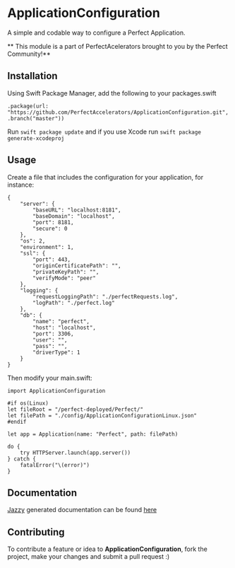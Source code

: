 # ApplicationConfiguration
A simple and codable way to configure a Perfect Application.

** This module is a part of PerfectAcelerators brought to you by the Perfect Community!**

## Installation
Using Swift Package Manager, add the following to your packages.swift

`.package(url: "https://github.com/PerfectAccelerators/ApplicationConfiguration.git", .branch("master"))`

Run `swift package update` and if you use Xcode run `swift package generate-xcodeproj`

## Usage
Create a file that includes the configuration for your application, for instance:

	{
	    "server": {
	        "baseURL": "localhost:8181",
	        "baseDomain": "localhost",
	        "port": 8181,
	        "secure": 0
	    },
	    "os": 2,
	    "environment": 1,
	    "ssl": {
	        "port": 443,
	        "originCertificatePath": "",
	        "privateKeyPath": "",
	        "verifyMode": "peer"
	    },
	    "logging": {
	        "requestLoggingPath": "./perfectRequests.log",
	        "logPath": "./perfect.log"
	    },
	    "db": {
	        "name": "perfect",
	        "host": "localhost",
	        "port": 3306,
	        "user": "",
	        "pass": "",
	        "driverType": 1
	    }
	}

Then modify your main.swift:

	import ApplicationConfiguration
	
	#if os(Linux)
	let fileRoot = "/perfect-deployed/Perfect/"
	let filePath = "./config/ApplicationConfigurationLinux.json"
	#endif
	
	let app = Application(name: "Perfect", path: filePath)
	
	do {
	    try HTTPServer.launch(app.server())
	} catch {
	    fatalError("\(error)")
	}

## Documentation
[Jazzy][1] generated documentation can be found [here][2]

## Contributing
To contribute a feature or idea to **ApplicationConfiguration**, fork the project, make your changes and submit a pull request :)

[1]:	https://github.com/realm/jazzy
[2]:    https://perfectaccelerators.github.io/ApplicationConfiguration/
